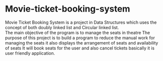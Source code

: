 # Movie-ticket-booking-system
Movie Ticket Booking System is a project in Data Structures which uses the concept of both doubly linked list and Circular linked list.  
The main objective of the program is to manage the seats in theatre The purpose of this project is to build a program to reduce the manual
work for managing the seats it also displays the arrangement of seats and availability of seats It will book seats for the user and also cancel
tickets basically it is user friendly application.


